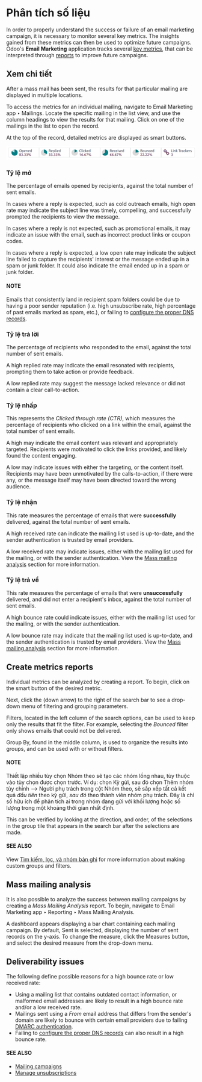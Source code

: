 # Phân tích số liệu

In order to properly understand the success or failure of an email marketing campaign, it is
necessary to monitor several key metrics. The insights gained from these metrics can then be used to
optimize future campaigns. Odoo's **Email Marketing** application tracks several [key metrics](#email-marketing-view-metrics), that can be interpreted through [reports](#email-marketing-create-reports) to improve future campaigns.

<a id="email-marketing-view-metrics"></a>

## Xem chi tiết

After a mass mail has been sent, the results for that particular mailing are displayed in multiple
locations.

To access the metrics for an individual mailing, navigate to Email Marketing app
‣ Mailings. Locate the specific mailing in the list view, and use the column headings to view the
results for that mailing. Click on one of the mailings in the list to open the record.

At the top of the record, detailed metrics are displayed as smart buttons.

![The smart buttons on a mass mailing, displaying the results of the message.](../../../_images/metric-smart-buttons.png)

### Tỷ lệ mở

The percentage of emails opened by recipients, against the total number of sent emails.

In cases where a reply is expected, such as cold outreach emails, high open rate may indicate the
subject line was timely, compelling, and successfully prompted the recipients to view the message.

In cases where a reply is not expected, such as promotional emails, it may indicate an issue with
the email, such as incorrect product links or coupon codes.

In cases where a reply is expected, a low open rate may indicate the subject
line failed to capture the recipients' interest or the message ended up in a spam or junk folder. It
could also indicate the email ended up in a spam or junk folder.

#### NOTE
Emails that consistently land in recipient spam folders could be due to having a poor sender
reputation (i.e. high unsubscribe rate, high percentage of past emails marked as spam, etc.),
or failing to [configure the proper DNS records](../../general/email_communication/email_domain.md).

### Tỷ lệ trả lời

The percentage of recipients who responded to the email, against the total number of sent emails.

A high replied rate may indicate the email resonated with recipients, prompting them to take
action or provide feedback.

A low replied rate may suggest the message lacked relevance or did not contain a clear
call-to-action.

### Tỷ lệ nhấp

This represents the *Clicked through rate (CTR)*, which measures the
percentage of recipients who clicked on a link within the email, against the total number of sent
emails.

A high  may indicate the email content was relevant and appropriately targeted. Recipients
were motivated to click the links provided, and likely found the content engaging.

A low  may indicate issues with either the targeting, or the content itself. Recipients may
have been unmotivated by the calls-to-action, if there were any, or the message itself may have
been directed toward the wrong audience.

### Tỷ lệ nhận

This rate measures the percentage of emails that were **successfully** delivered, against the total
number of sent emails.

A high received rate can indicate the mailing list used is up-to-date, and the sender authentication
is trusted by email providers.

A low received rate may indicate issues, either with the mailing list used for the mailing, or with
the sender authentication. View the [Mass mailing analysis](#email-marketing-deliverability-issues) section for more
information.

### Tỷ lệ trả về

This rate measures the percentage of emails that were **unsuccessfully** delivered, and did not
enter a recipient's inbox, against the total number of sent emails.

A high bounce rate could indicate issues, either with the mailing list used for the mailing, or with
the sender authentication.

A low bounce rate may indicate that the mailing list used is up-to-date, and the sender
authentication is trusted by email providers. View the [Mass mailing analysis](#email-marketing-deliverability-issues)
section for more information.

<a id="email-marketing-create-reports"></a>

## Create metrics reports

Individual metrics can be analyzed by creating a report. To begin, click on the smart button of the
desired metric.

Next, click the <i class="fa fa-caret-down"></i> (down arrow) to the right of the search bar to see
a drop-down menu of filtering and grouping parameters.

Filters, located in the left column of the search options, can be used to keep only the
results that fit the filter. For example, selecting the *Bounced* filter only shows emails
that could not be delivered.

Group By, found in the middle column, is used to organize the results into groups, and
can be used with or without filters.

#### NOTE
Thiết lập nhiều tùy chọn Nhóm theo sẽ tạo các nhóm lồng nhau, tùy thuộc vào tùy chọn được chọn trước. Ví dụ: chọn Kỳ gửi, sau đó chọn Thêm nhóm tùy chỉnh --> Người phụ trách trong cột Nhóm theo, sẽ sắp xếp tất cả kết quả  *đầu tiên* theo kỳ gửi, *sau đó* theo thành viên nhóm phụ trách. Đây là chỉ số hữu ích để phân tích ai trong nhóm đang gửi với khối lượng hoặc số lượng trong một khoảng thời gian nhất định.

This can be verified by looking at the direction, and order, of the selections in the group tile
that appears in the search bar after the selections are made.

#### SEE ALSO
View [Tìm kiếm, lọc, và nhóm bản ghi](../../essentials/search.md) for more information about making custom groups and
filters.

<a id="email-marketing-deliverability-issues"></a>

## Mass mailing analysis

It is also possible to analyze the success between mailing campaigns by creating a *Mass Mailing
Analysis* report. To begin, navigate to Email Marketing app ‣ Reporting ‣ Mass
Mailing Analysis.

A dashboard appears displaying a bar chart containing each mailing campaign. By default,
Sent is selected, displaying the number of sent records on the y-axis. To change the
measure, click the Measures button, and select the desired measure from the drop-down
menu.

## Deliverability issues

The following define possible reasons for a high bounce rate or low received rate:

- Using a mailing list that contains outdated contact information, or malformed email addresses are
  likely to result in a high bounce rate and/or a low received rate.
- Mailings sent using a *From* email address that differs from the sender's domain are likely to
  bounce with certain email providers due to failing [DMARC authentication](../../general/email_communication/email_domain.md#email-domain-dmarc).
- Failing to [configure the proper DNS records](../../general/email_communication/email_domain.md) can also result in a high bounce rate.

#### SEE ALSO
- [Mailing campaigns](../email_marketing.md#email-marketing-mailing-campaigns)
- [Manage unsubscriptions](unsubscriptions.md)
